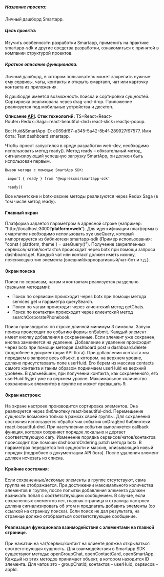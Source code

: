 
##### Название проекта:

Личный дашборд Smartapp.

##### Цель проекта: 

Изучить особенности разработки Smartapp, применить на практике smartapp-sdk и другие средства разработки, ознакомиться с принятой в компании структурой проектов.

##### Краткое описание функционала:
Личный дашборд, в котором пользователь может закрепить нужные ему сервисы, чаты, контакты и открыть смартапп, чат или карточку контакта из приложения.

В дашборде имеется возможность поиска и сортировки сущностей. Сортировка реализована через drag-and-drop. Приложение реализуется под мобильные устройства и десктоп.

****Описание [API](https://confluence.ccsteam.ru/display/EI/%5BTest%5D+SmartApp).****
****Стек технологий:**** TS+React+React-Router+Redux+Saga+react-beautiful-dnd+react-slick+reactjs-popup.

Bot Huid&SmartApp ID: c069df87-a345-5a42-8b4f-289927f97577.
Имя бота: Test dashboard smartapp.

Чтобы проект запустился в среде разработки web-dev, необходимо использовать метод ready(). 
Метод ready – обязательный метод, сигнализирующий успешную загрузку SmartApp, он должен быть использован первым.

    Вызов метода с помощью SmartApp SDK:

     import { ready } from '@expressms/smartapp-sdk'
 
     ready()
Все клиентские и botx-овские методы реализуются через Redux Saga (в том числе метод ready).

#### Главный экран

Платформа задается параметром в адресной строке (например: "http://localhost:3000?**platform=web**").
Для идентификации платформы в смартаппе необходимо использовать хук useQuery, который импортируется из библиотеки smartapp-sdk (Пример использования: "const { platform, theme } = useQuery()").
Получение закрепленных сервисов/чатов/контактов происходит через botx при помощи запроса dashboard.get.
Каждый чат или контакт должен иметь иконку, поясняющую тип элемента (внешний/корпоративный/чат-бот и т.д.).

#### Экран поиска

Поиск по сервисам, чатам и контактам реализуется раздельно (разными методами):
- Поиск по сервисам происходит через botx при помощи метода services.get и параметра querySearch.
- Поиск по чатам происходит через клиентский метод getChats.
- Поиск по контактам происходит через клиентский метод searchCorporatePhonebook.


Поиск производится по строке длинной минимум 3 символа. Запуск поиска происходит по событию формы onSubmit.
Каждый элемент имеет кнопку добавления в сохраненные. Если элемент уже сохранен, кнопка заменяется на удаление.
Добавление и удаление происходит через botx при помощи методов dashboard.post и dashboard.delete (подробнее в документации API бота).
При добавлении контакта мы передаем в запросе весь объект, в котором, на верхнем уровне, должно присутствовать поле userHuid.
Его берем из массива contacts самого контакта и таким образом поднимаем userHuid на верхний уровень.
В дальнейшем, при получении контакта, как сохраненного, его userHuid будет уже на верхнем уровне.
Максимальное количество сохраненных элементов в группе не может превышать 9.

#### Экран настроек:

На экране настроек производится сортировка элементов. Она реализуется через библиотеку react-beautiful-dnd. Перемещение сущности возможно только в рамках своей группы.
Для сохранения состояния используется обработчик события onDragEnd библиотеки react-beautiful-dnd.
При наступлении события выполняется callback функция, которая сохраняет порядок локально и дергает соответствующую сагу.
Изменение порядка сервисов/чатов/контактов происходит при помощи dashboardOrdering.patch метода botx. В параметрах передается тип сущности и массив, описывающий новый порядок (подробнее в документации API бота).
После удаления элемент должен исчезать из списка.

#### Крайние состояния:

Если сохраненные/искомые элементы в группе отсутствуют, сама группа не отображается.
При достижении максимального количества элементов в группе, после попытки добавления элемента должен возникать попап с соответствующим сообщением.
В случае, если сохраненных элементов нет, главная страница и страница настроек должна сигнализировать об этом и предлагать добавить элементы (со ссылкой на страницу поиска).
Если поиск не дал результата, на странице должно отобразиться соответствующее сообщение.

#### Реализация функционала взаимодействия с элементами на главной странице.

При нажатии на чат/сервис/контакт на клиенте должна открываться соответствующая сущность.
Для взаимодействия в Smartapp SDK существуют методы: openGroupChat, openContactCard, openSmartApp.  Каждый из этих методов принимает объект, в котором находится ID элемента.
Для чатов это - groupChatId, контактов - userHuid, сервисов - appId.


